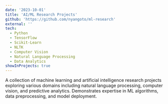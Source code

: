 ```yaml
---
date: '2023-10-01'
title: 'AI/ML Research Projects'
github: 'https://github.com/nyangoto/ml-research'
external: ''
tech:
  - Python
  - TensorFlow
  - Scikit-Learn
  - NLTK
  - Computer Vision
  - Natural Language Processing
  - Data Analytics
showInProjects: true
---
```


A collection of machine learning and artificial intelligence research projects exploring various domains including natural language processing, computer vision, and predictive analytics. Demonstrates expertise in ML algorithms, data preprocessing, and model deployment.
